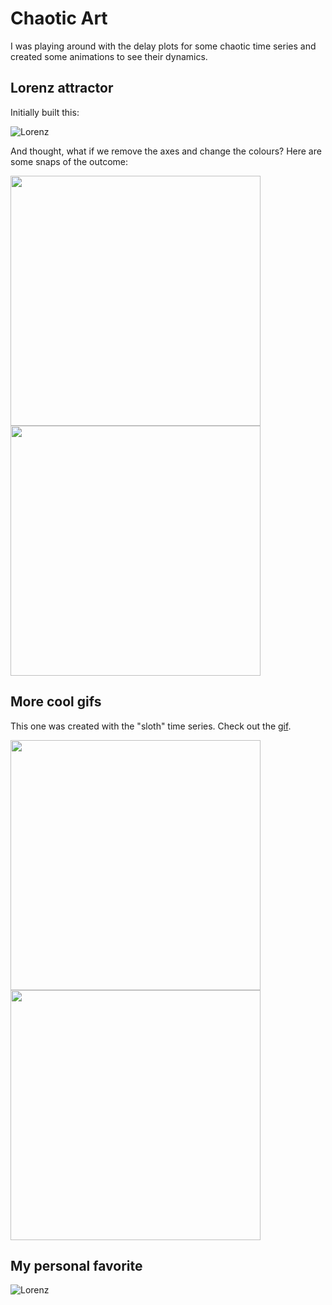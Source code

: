# Chaotic Art

I was playing around with the delay plots for some chaotic time series and created some animations to see their dynamics. 

## Lorenz attractor

Initially built this:

![Lorenz](https://github.com/alvaroaguirre/NonLinearDynamics/blob/master/ChaoticArt/lorenz_bw.gif)

And thought, what if we remove the axes and change the colours? Here are some snaps of the outcome:

<img src="https://user-images.githubusercontent.com/29491896/75605450-dc15ad80-5ada-11ea-9f14-1c5e79fc8915.png" width="400" height="400"> <img src="https://user-images.githubusercontent.com/29491896/75605453-e041cb00-5ada-11ea-8b57-1d62785bba7b.png" width="400" height="400">

## More cool gifs

This one was created with the "sloth" time series. Check out the [gif](https://github.com/alvaroaguirre/NonLinearDynamics/blob/master/ChaoticArt/unravel_attractor.gif). 

<img src="https://user-images.githubusercontent.com/29491896/75605454-e20b8e80-5ada-11ea-9205-4956c25ad997.png" width="400" height="400"> <img src="https://user-images.githubusercontent.com/29491896/75605455-e2a42500-5ada-11ea-92ec-c167201598b7.png" width="400" height="400">

## My personal favorite

![Lorenz](ChaoticArt/lorenz3.gif)
